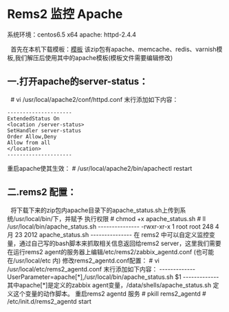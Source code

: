 # Rems2 监控 Apache 

系统环境：centos6.5 x64
apache: httpd-2.4.4

 
首先在本机下载模板：[模板](https://github.com/rdvn/zabbix-templates/archive/master.zip)
该zip包有apache、memcache、redis、varnish模板,我们解压后使用其中的apache模板(模板文件需要编辑修改)
 
## 一.打开apache的server-status：
 
    # vi /usr/local/apache2/conf/httpd.conf
末行添加如下内容：
```
---------------------
ExtendedStatus On
<location /server-status>
SetHandler server-status
Order Allow,Deny
Allow from all
</location>
---------------------
```
重启apache使其生效：
    # /usr/local/apache2/bin/apachectl restart
 
## 二.rems2 配置：
 
将下载下来的zip包内apache目录下的apache_status.sh上传到系统/usr/local/bin/下，并赋予
执行权限
    # chmod +x apache_status.sh
    # ll /usr/local/bin/apache_status.sh
    ---------------
    -rwxr-xr-x 1 root root 248 4月 23 2012 apache_status.sh
    ---------------
在 rems2 中可以自定义监控变量，通过自己写的bash脚本来抓取相关信息返回给rems2 server，这里我们需要在运行rems2 agent的服务器上编辑/etc/rems2/zabbix_agentd.conf (也可能在/usr/local/etc 内)
修改rems2_agentd.conf配置：
    # vi /usr/local/etc/rems2_agentd.conf
末行添加如下内容：
    -------------
    UserParameter=apache\[\*\],/usr/local/bin/apache_status.sh $1
    -------------
其中apache\[*\]是定义的zabbix agent变量，/data/shells/apache_status.sh 定义这个变量的动作脚本。
重启rems2 agentd 服务
    # pkill rems2_agentd
    # /etc/init.d/rems2_agentd start